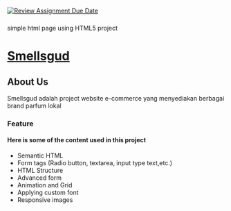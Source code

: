 [![Review Assignment Due Date](https://classroom.github.com/assets/deadline-readme-button-22041afd0340ce965d47ae6ef1cefeee28c7c493a6346c4f15d667ab976d596c.svg)](https://classroom.github.com/a/f-sXtHED)
###
simple html page using HTML5 project
# [Smellsgud](https://smellsgud.netlify.app/)
## About Us
Smellsgud adalah project website e-commerce yang menyediakan berbagai brand parfum lokal 
### Feature

#### Here is some of the content used in this project
- Semantic HTML
- Form tags (Radio button, textarea, input type text,etc.)
- HTML Structure
- Advanced form
- Animation and Grid
- Applying custom font
- Responsive images

